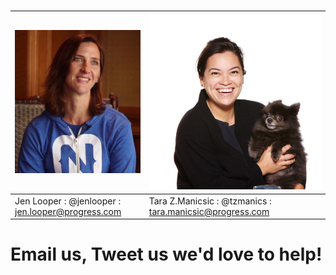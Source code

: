 # 

# 

| ![](/assets/jen-cro.jpg) | ![](/assets/tzmanics.jpg) |
| :--- | :--- |
| Jen Looper : @jenlooper : jen.looper@progress.com | Tara Z.Manicsic : @tzmanics : tara.manicsic@progress.com |

# Email us, Tweet us we'd love to help!



